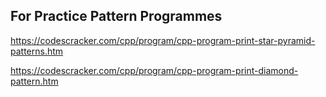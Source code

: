 ## For Practice Pattern Programmes
https://codescracker.com/cpp/program/cpp-program-print-star-pyramid-patterns.htm

https://codescracker.com/cpp/program/cpp-program-print-diamond-pattern.htm
